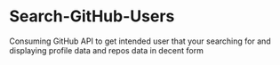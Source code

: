 # Search-GitHub-Users
Consuming GitHub API to get intended user that your searching for and displaying profile data and repos data in decent form


